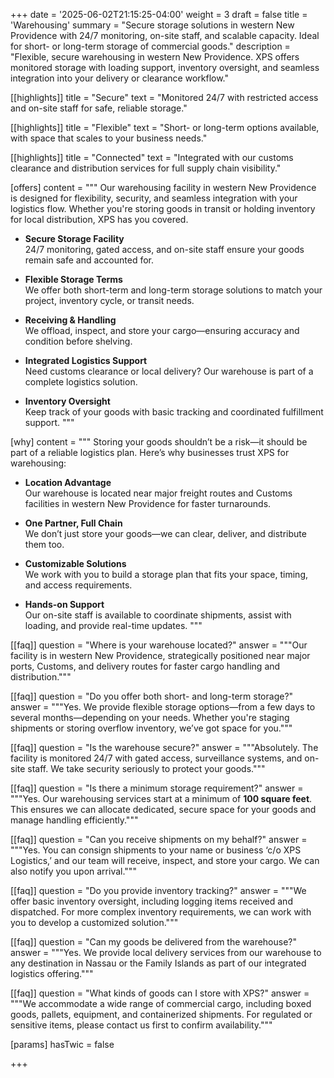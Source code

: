+++
date = '2025-06-02T21:15:25-04:00'
weight = 3
draft = false
title = 'Warehousing'
summary = "Secure storage solutions in western New Providence with 24/7 monitoring, on-site staff, and scalable capacity. Ideal for short- or long-term storage of commercial goods."
description = "Flexible, secure warehousing in western New Providence. XPS offers monitored storage with loading support, inventory oversight, and seamless integration into your delivery or clearance workflow."

[[highlights]]
title = "Secure"
text = "Monitored 24/7 with restricted access and on-site staff for safe, reliable storage."

[[highlights]]
title = "Flexible"
text = "Short- or long-term options available, with space that scales to your business needs."

[[highlights]]
title = "Connected"
text = "Integrated with our customs clearance and distribution services for full supply chain visibility."

[offers]
content = """
Our warehousing facility in western New Providence is designed for flexibility, security, and seamless integration with your logistics flow. Whether you're storing goods in transit or holding inventory for local distribution, XPS has you covered.

- **Secure Storage Facility**  
  24/7 monitoring, gated access, and on-site staff ensure your goods remain safe and accounted for.

- **Flexible Storage Terms**  
  We offer both short-term and long-term storage solutions to match your project, inventory cycle, or transit needs.

- **Receiving & Handling**  
  We offload, inspect, and store your cargo—ensuring accuracy and condition before shelving.

- **Integrated Logistics Support**  
  Need customs clearance or local delivery? Our warehouse is part of a complete logistics solution.

- **Inventory Oversight**  
  Keep track of your goods with basic tracking and coordinated fulfillment support.
"""

[why]
content = """
Storing your goods shouldn’t be a risk—it should be part of a reliable logistics plan. Here’s why businesses trust XPS for warehousing:

- **Location Advantage**  
  Our warehouse is located near major freight routes and Customs facilities in western New Providence for faster turnarounds.

- **One Partner, Full Chain**  
  We don’t just store your goods—we can clear, deliver, and distribute them too.

- **Customizable Solutions**  
  We work with you to build a storage plan that fits your space, timing, and access requirements.

- **Hands-on Support**  
  Our on-site staff is available to coordinate shipments, assist with loading, and provide real-time updates.
"""

[[faq]]
question = "Where is your warehouse located?"
answer = """Our facility is in western New Providence, strategically positioned near major ports, Customs, and delivery routes for faster cargo handling and distribution."""

[[faq]]
question = "Do you offer both short- and long-term storage?"
answer = """Yes. We provide flexible storage options—from a few days to several months—depending on your needs. Whether you're staging shipments or storing overflow inventory, we’ve got space for you."""

[[faq]]
question = "Is the warehouse secure?"
answer = """Absolutely. The facility is monitored 24/7 with gated access, surveillance systems, and on-site staff. We take security seriously to protect your goods."""

[[faq]]
question = "Is there a minimum storage requirement?"
answer = """Yes. Our warehousing services start at a minimum of **100 square feet**. This ensures we can allocate dedicated, secure space for your goods and manage handling efficiently."""

[[faq]]
question = "Can you receive shipments on my behalf?"
answer = """Yes. You can consign shipments to your name or business ‘c/o XPS Logistics,’ and our team will receive, inspect, and store your cargo. We can also notify you upon arrival."""

[[faq]]
question = "Do you provide inventory tracking?"
answer = """We offer basic inventory oversight, including logging items received and dispatched. For more complex inventory requirements, we can work with you to develop a customized solution."""

[[faq]]
question = "Can my goods be delivered from the warehouse?"
answer = """Yes. We provide local delivery services from our warehouse to any destination in Nassau or the Family Islands as part of our integrated logistics offering."""

[[faq]]
question = "What kinds of goods can I store with XPS?"
answer = """We accommodate a wide range of commercial cargo, including boxed goods, pallets, equipment, and containerized shipments. For regulated or sensitive items, please contact us first to confirm availability."""


[params]
  hasTwic = false

+++
